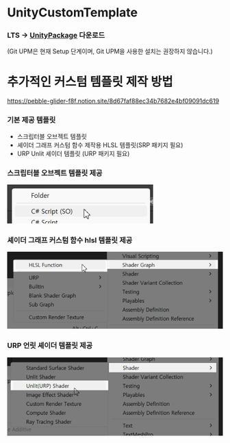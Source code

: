 # UnityCustomTemplate

### LTS -> [UnityPackage](https://github.com/NK-Studio/CustomTemplate/releases) 다운로드
(Git UPM은 현재 Setup 단계이며, Git UPM을 사용한 설치는 권장하지 않습니다.)

# 추가적인 커스텀 템플릿 제작 방법  
https://pebble-glider-f8f.notion.site/8d67faf88ec34b7682e4bf09091dc619  

### 기본 제공 템플릿  
* 스크립터블 오브젝트 템플릿  
* 셰이더 그래프 커스텀 함수 제작용 HLSL 템플릿(SRP 패키지 필요)  
* URP Unlit 셰이더 템플릿 (URP 패키지 필요)  

### 스크립터블 오브젝트 템플릿 제공  
![스크립터블](Image/so.png)

### 셰이더 그래프 커스텀 함수 hlsl 템플릿 제공  
![셰이더그래프HLSL](Image/hlsl.png)

### URP 언릿 셰이더 템플릿 제공  
![언릿](Image/unlit.png)

